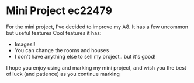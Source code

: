 # Mini Project ec22479
For the mini project, I've decided to improve my A8. It has a few uncommon but useful features 
Cool features it has:
 - Images!!
 - You can change the rooms and houses
 - I don't have anything else to sell my project.. but it's good!
 
 I hope you enjoy using and marking my mini project, and wish you the best of luck (and patience) as you continue marking
